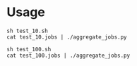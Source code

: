 # Usage

```
sh test_10.sh
cat test_10.jobs | ./aggregate_jobs.py
```

```
sh test_100.sh
cat test_100.jobs | ./aggregate_jobs.py
```
